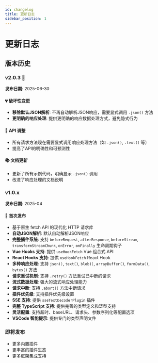 ```yaml
---
id: changelog
title: 更新日志
sidebar_position: 1
---
```


# 更新日志

## 版本历史

### v2.0.3 🎉
**发布日期**: 2025-06-30

#### 💔 破坏性变更
- **移除默认JSON解析**: 不再自动解析JSON响应，需要显式调用 `.json()` 方法
- **更明确的响应处理**: 提供更明确的响应数据处理方式，避免隐式行为

#### 🔧 API 调整
- 所有请求方法现在需要显式调用响应处理方法（如 `.json()`, `.text()` 等）
- 提高了API的明确性和可预测性

#### 📚 文档更新
- 更新了所有示例代码，明确显示 `.json()` 调用
- 改进了响应处理的文档说明

### v1.0.x
**发布日期**: 2025-04

#### 🎯 首次发布
- 基于原生 fetch API 的现代化 HTTP 请求库
- **自动JSON解析**: 默认自动解析JSON响应
- **完整插件系统**: 支持 `beforeRequest`, `afterResponse`, `beforeStream`, `transformStreamChunk`, `onError`, `onFinally` 生命周期钩子
- **Vue Hooks 支持**: 提供 `useHookFetch` Vue 组合式 API
- **React Hooks 支持**: 提供 `useHookFetch` React Hook
- **多种响应处理**: 支持 `json()`, `text()`, `blob()`, `arrayBuffer()`, `formData()`, `bytes()` 方法
- **请求重试机制**: 支持 `.retry()` 方法重试已中断的请求
- **流式数据处理**: 强大的流式响应处理能力
- **请求中断**: 支持 `.abort()` 方法中断请求
- **插件优先级**: 支持插件优先级设置
- **SSE 支持**: 提供 `sseTextDecoderPlugin` 插件
- **完整 TypeScript 支持**: 提供完善的类型定义和泛型支持
- **灵活配置**: 支持超时、baseURL、请求头、参数序列化等配置选项
- **VSCode 智能提示**: 提供专门的类型声明文件

### 即将发布
- 更多内置插件
- 更丰富的插件生态
- 更多框架集成支持
